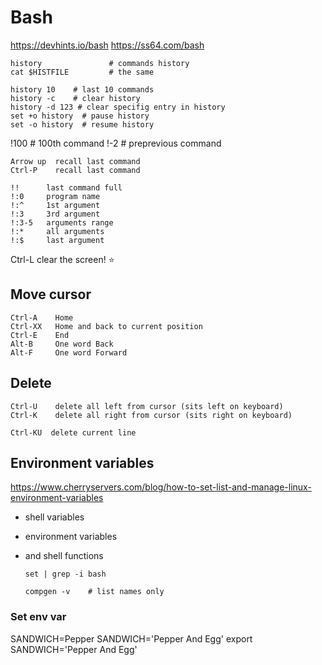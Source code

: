 # Bash
https://devhints.io/bash
https://ss64.com/bash

    history               # commands history
    cat $HISTFILE         # the same

    history 10    # last 10 commands
    history -c    # clear history
    history -d 123 # clear specifig entry in history
    set +o history  # pause history
    set -o history  # resume history

  !100            # 100th command 
  !-2             # preprevious command

    Arrow up  recall last command
    Ctrl-P    recall last command

    !!      last command full
    !:0     program name
    !:^     1st argument
    !:3     3rd argument
    !:3-5   arguments range
    !:*     all arguments
    !:$     last argument

  

  Ctrl-L  clear the screen! :star:

## Move cursor
    Ctrl-A    Home
    Ctrl-XX   Home and back to current position
    Ctrl-E    End
    Alt-B     One word Back
    Alt-F     One word Forward
    
## Delete
    Ctrl-U    delete all left from cursor (sits left on keyboard)
    Ctrl-K    delete all right from cursor (sits right on keyboard)

    Ctrl-KU  delete current line

## Environment variables
https://www.cherryservers.com/blog/how-to-set-list-and-manage-linux-environment-variables

* shell variables
* environment variables
* and shell functions

      set | grep -i bash

      compgen -v    # list names only

### Set env var
SANDWICH=Pepper
SANDWICH='Pepper And Egg'
export SANDWICH='Pepper And Egg'

